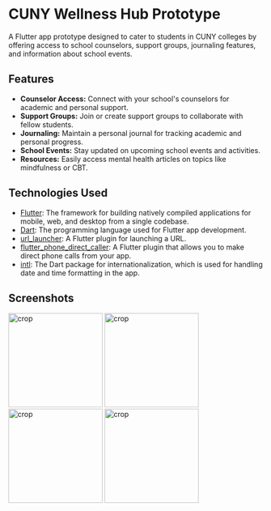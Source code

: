 # CUNY Wellness Hub Prototype

A Flutter app prototype designed to cater to students in CUNY colleges by offering access to school counselors, support groups, journaling features, and information about school events.

## Features

- **Counselor Access:** Connect with your school's counselors for academic and personal support.
- **Support Groups:** Join or create support groups to collaborate with fellow students.
- **Journaling:** Maintain a personal journal for tracking academic and personal progress.
- **School Events:** Stay updated on upcoming school events and activities.
- **Resources:** Easily access mental health articles on topics like mindfulness or CBT.

## Technologies Used

- [Flutter](https://flutter.dev/): The framework for building natively compiled applications for mobile, web, and desktop from a single codebase.
- [Dart](https://dart.dev/): The programming language used for Flutter app development.
- [url_launcher](https://pub.dev/packages/url_launcher): A Flutter plugin for launching a URL.
- [flutter_phone_direct_caller](https://pub.dev/packages/flutter_phone_direct_caller): A Flutter plugin that allows you to make direct phone calls from your app.
- [intl](https://pub.dev/packages/intl): The Dart package for internationalization, which is used for handling date and time formatting in the app.

## Screenshots

<img width="186" alt="crop" src="https://github.com/ronnyppp/cuny_wellness_hub_app_/assets/123583213/983de573-89be-42a1-afc8-7335c41f868d">

<img width="186" alt="crop" src="https://github.com/ronnyppp/cuny_wellness_hub_app_/assets/123583213/249d29d8-481a-45ff-a40a-a318de67332b">

<img width="186" alt="crop" src="https://github.com/ronnyppp/cuny_wellness_hub_app_/assets/123583213/a9b2cee7-3b23-43ce-8514-d95b2f482dae">

<img width="186" alt="crop" src="https://github.com/ronnyppp/cuny_wellness_hub_app_/assets/123583213/54c2f5b8-06bf-4eb8-a477-08b3874b28b1">




